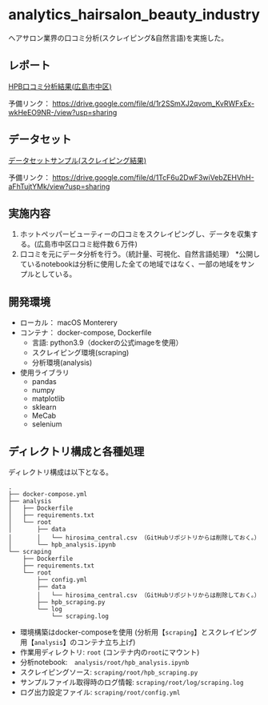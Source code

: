 # analytics_hairsalon_beauty_industry
ヘアサロン業界の口コミ分析(スクレイピング&自然言語)を実施した。

## レポート
[HPB口コミ分析結果(広島市中区)](https://drive.google.com/file/d/1r2SSmXJ2qvom_KvRWFxEx-wkHeEO9NR-/view?usp=sharing)  
  
予備リンク： https://drive.google.com/file/d/1r2SSmXJ2qvom_KvRWFxEx-wkHeEO9NR-/view?usp=sharing

## データセット
[データセットサンプル(スクレイピング結果)](https://drive.google.com/file/d/1TcF6u2DwF3wiVebZEHVhH-aFhTujtYMk/view?usp=sharing)  
  
予備リンク： https://drive.google.com/file/d/1TcF6u2DwF3wiVebZEHVhH-aFhTujtYMk/view?usp=sharing

## 実施内容
1. ホットペッパービューティーの口コミをスクレイピングし、データを収集する。(広島市中区口コミ総件数６万件)
1. 口コミを元にデータ分析を行う。（統計量、可視化、自然言語処理） *公開しているnotebookは分析に使用した全ての地域ではなく、一部の地域をサンプルとしている。

## 開発環境
- ローカル： macOS Monterery
- コンテナ： docker-compose, Dockerfile
  - 言語: python3.9（dockerの公式imageを使用）
  - スクレイピング環境(scraping)
  - 分析環境(analysis)
- 使用ライブラリ
  - pandas
  - numpy
  - matplotlib
  - sklearn
  - MeCab
  - selenium

## ディレクトリ構成と各種処理
ディレクトリ構成は以下となる。
```
.
├── docker-compose.yml
├── analysis
│   ├── Dockerfile
│   ├── requirements.txt
│   └── root
│       ├── data
│       │   └── hirosima_central.csv （GitHubリポジトリからは削除しておく。）
│       └── hpb_analysis.ipynb
└── scraping
    ├── Dockerfile
    ├── requirements.txt
    └── root
        ├── config.yml
        ├── data
        │   └── hirosima_central.csv （GitHubリポジトリからは削除しておく。）
        ├── hpb_scraping.py
        └── log
            └── scraping.log
```   
- 環境構築はdocker-composeを使用 (分析用【`scraping`】とスクレイピング用【`analysis`】のコンテナ立ち上げ)
- 作業用ディレクトリ: `root` (コンテナ内の`root`にマウント)
- 分析notebook:　`analysis/root/hpb_analysis.ipynb`
- スクレイピングソース: `scraping/root/hpb_scraping.py`
- サンプルファイル取得時のログ情報: `scraping/root/log/scraping.log`
- ログ出力設定ファイル: `scraping/root/config.yml`
